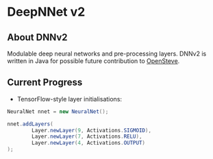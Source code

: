 # DeepNNet v2

## About DNNv2
Modulable deep neural networks and pre-processing layers. DNNv2 is written in Java for possible future contribution to [OpenSteve].

[OpenSteve]: https://github.com/MattMattL/OpenSteve

## Current Progress

- TensorFlow-style layer initialisations:
``` Java
NeuralNet nnet = new NeuralNet();

nnet.addLayers(
        Layer.newLayer(9, Activations.SIGMOID),
        Layer.newLayer(7, Activations.RELU),
        Layer.newLayer(4, Activations.OUTPUT)
);
```
